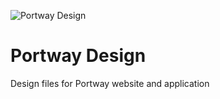 ![Portway Design](https://github.com/BonkeyBong/portway-design/blob/master/portway-github.png)

# Portway Design


Design files for Portway website and application
